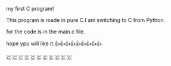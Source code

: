 my first C program!

This program is made in pure C.I am switching to C from Python.

for the code is in the main.c file.

hope ypu will like it.👍👍👍👍👍👍👍👍👍.

🇨 🇨 🇨 🇨 🇨 🇨 🇨 🇨 🇨 🇨 🇨
